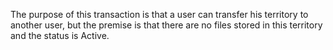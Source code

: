 

The purpose of this transaction is that a user can transfer his territory to another user, but the premise is that there are no files stored in this territory and the status is Active.